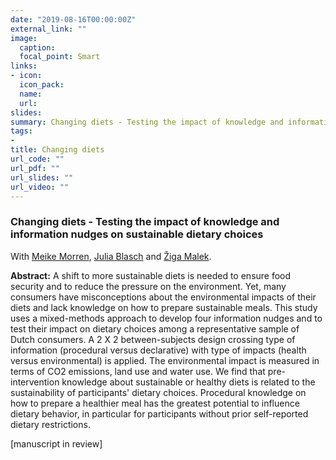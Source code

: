 ```yaml
---
date: "2019-08-16T00:00:00Z"
external_link: ""
image:
  caption: 
  focal_point: Smart
links:
- icon: 
  icon_pack: 
  name: 
  url: 
slides: 
summary: Changing diets - Testing the impact of knowledge and information nudges on sustainable dietary choices. With Meike Morren, Julia Blasch and &#381;iga Malek.
tags:
- 
title: Changing diets 
url_code: ""
url_pdf: ""
url_slides: ""
url_video: ""
---
```


<h3> Changing diets - Testing the impact of knowledge and information nudges on sustainable dietary choices </h3>

With [Meike Morren](https://www.meikemorren.com/), [Julia Blasch](https://research.vu.nl/en/persons/julia-blasch) and [&#381;iga Malek](https://research.vu.nl/en/persons/%C5%BEiga-malek). 

<b>Abstract:</b>
A shift to more sustainable diets is needed to ensure food security and to reduce the pressure on the environment. Yet, many consumers have misconceptions about the environmental impacts of their diets and lack knowledge on how to prepare sustainable meals. This study uses a mixed-methods approach to develop four information nudges and to test their impact on dietary choices among a representative sample of Dutch consumers. A 2 X 2 between-subjects design crossing type of information (procedural versus declarative) with type of impacts (health versus environmental) is applied. The environmental impact is measured in terms of CO2 emissions, land use and water use. We find that pre-intervention knowledge about sustainable or healthy diets is related to the sustainability of participants' dietary choices. Procedural knowledge on how to prepare a healthier meal has the greatest potential to influence dietary behavior, in particular for participants without prior self-reported dietary restrictions.

[manuscript in review]